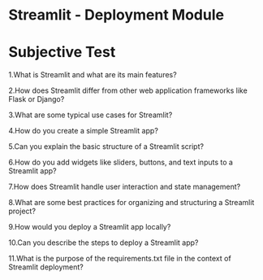 # Streamlit - Deployment Module

# Subjective Test

1.What is Streamlit and what are its main features?

2.How does Streamlit differ from other web application frameworks like Flask or Django?

3.What are some typical use cases for Streamlit?

4.How do you create a simple Streamlit app?

5.Can you explain the basic structure of a Streamlit script?

6.How do you add widgets like sliders, buttons, and text inputs to a Streamlit app?

7.How does Streamlit handle user interaction and state management?

8.What are some best practices for organizing and structuring a Streamlit project?

9.How would you deploy a Streamlit app locally?

10.Can you describe the steps to deploy a Streamlit app?

11.What is the purpose of the requirements.txt file in the context of Streamlit deployment?

